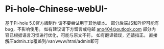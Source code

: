 # Pi-hole-Chinese-webUI-
基于Pi-hole 5.0官方版制作
请不要尝试用于其他版本。
部分后端JS和PHP可能有bug，不影响使用。
如有建议请下方留言或电邮 ano404@outlook.com
部分内容已根据语言习惯进行优化，可能与原文不符。
如有翻译错误，还请指正。
直接解压admin.zip覆盖到/var/www/html/admin即可
